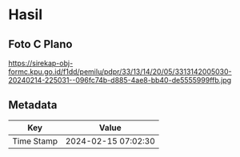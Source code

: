 # Hasil

## Foto C Plano

https://sirekap-obj-formc.kpu.go.id/f1dd/pemilu/pdpr/33/13/14/20/05/3313142005030-20240214-225031--096fc74b-d885-4ae8-bb40-de5555999ffb.jpg


## Metadata

| Key        | Value               |
| ---------- | ------------------- |
| Time Stamp | 2024-02-15 07:02:30 |



